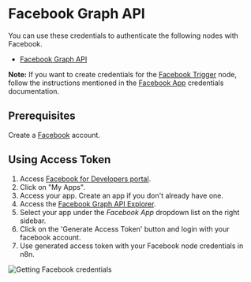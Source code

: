 # Facebook Graph API

You can use these credentials to authenticate the following nodes with Facebook.

- [Facebook Graph API](/integrations/builtin/app-nodes/n8n-nodes-base.facebookgraphapi/)

**Note:** If you want to create credentials for the [Facebook Trigger](/integrations/builtin/trigger-nodes/n8n-nodes-base.facebooktrigger/) node, follow the instructions mentioned in the [Facebook App](/integrations/builtin/credentials/facebookapp/) credentials documentation.

## Prerequisites

Create a [Facebook](https://www.facebook.com/) account.

## Using Access Token

1. Access [Facebook for Developers portal](https://developers.facebook.com/).
2. Click on "My Apps".
3. Access your app. Create an app if you don't already have one.
4. Access the [Facebook Graph API Explorer](https://developers.facebook.com/tools/explorer/).
5. Select your app under the *Facebook App* dropdown list on the right sidebar.
6. Click on the 'Generate Access Token' button and login with your facebook account.
6. Use generated access token with your Facebook node credentials in n8n.

![Getting Facebook credentials](/_images/integrations/builtin/credentials/facebookgraphapi/using-access-token.gif)
